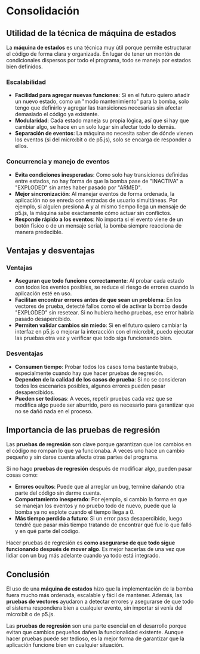 # Consolidación

## Utilidad de la técnica de máquina de estados 

La **máquina de estados** es una técnica muy útil porque permite estructurar el código de forma clara y organizada. En lugar de tener un montón de condicionales dispersos por todo el programa, todo se maneja por estados bien definidos.  

### **Escalabilidad**  
- **Facilidad para agregar nuevas funciones**: Si en el futuro quiero añadir un nuevo estado, como un "modo mantenimiento" para la bomba, solo tengo que definirlo y agregar las transiciones necesarias sin afectar demasiado el código ya existente.  
- **Modularidad**: Cada estado maneja su propia lógica, así que si hay que cambiar algo, se hace en un solo lugar sin afectar todo lo demás.  
- **Separación de eventos**: La máquina no necesita saber de dónde vienen los eventos (si del micro:bit o de p5.js), solo se encarga de responder a ellos.  

### **Concurrencia y manejo de eventos**  
- **Evita condiciones inesperadas**: Como solo hay transiciones definidas entre estados, no hay forma de que la bomba pase de "INACTIVA" a "EXPLODED" sin antes haber pasado por "ARMED".  
- **Mejor sincronización**: Al manejar eventos de forma ordenada, la aplicación no se enreda con entradas de usuario simultáneas. Por ejemplo, si alguien presiona **A** y al mismo tiempo llega un mensaje de p5.js, la máquina sabe exactamente cómo actuar sin conflictos.  
- **Responde rápido a los eventos**: No importa si el evento viene de un botón físico o de un mensaje serial, la bomba siempre reacciona de manera predecible.  

## Ventajas y desventajas

### **Ventajas**  
- **Aseguran que todo funcione correctamente**: Al probar cada estado con todos los eventos posibles, se reduce el riesgo de errores cuando la aplicación esté en uso.  
- **Facilitan encontrar errores antes de que sean un problema**: En los vectores de prueba, detecté fallos como el de activar la bomba desde "EXPLODED" sin resetear. Si no hubiera hecho pruebas, ese error habría pasado desapercibido.  
- **Permiten validar cambios sin miedo**: Si en el futuro quiero cambiar la interfaz en p5.js o mejorar la interacción con el micro:bit, puedo ejecutar las pruebas otra vez y verificar que todo siga funcionando bien.  

### **Desventajas**  
- **Consumen tiempo**: Probar todos los casos toma bastante trabajo, especialmente cuando hay que hacer pruebas de regresión.  
- **Dependen de la calidad de los casos de prueba**: Si no se consideran todos los escenarios posibles, algunos errores pueden pasar desapercibidos.  
- **Pueden ser tediosas**: A veces, repetir pruebas cada vez que se modifica algo puede ser aburrido, pero es necesario para garantizar que no se dañó nada en el proceso.  

## Importancia de las pruebas de regresión

Las **pruebas de regresión** son clave porque garantizan que los cambios en el código no rompan lo que ya funcionaba. A veces uno hace un cambio pequeño y sin darse cuenta afecta otras partes del programa.  

Si no hago **pruebas de regresión** después de modificar algo, pueden pasar cosas como:  
- **Errores ocultos**: Puede que al arreglar un bug, termine dañando otra parte del código sin darme cuenta.  
- **Comportamiento inesperado**: Por ejemplo, si cambio la forma en que se manejan los eventos y no pruebo todo de nuevo, puede que la bomba ya no explote cuando el tiempo llega a 0.  
- **Más tiempo perdido a futuro**: Si un error pasa desapercibido, luego tendré que pasar más tiempo tratando de encontrar qué fue lo que falló y en qué parte del código.  

Hacer pruebas de regresión es **como asegurarse de que todo sigue funcionando después de mover algo**. Es mejor hacerlas de una vez que lidiar con un bug más adelante cuando ya todo está integrado.  

## Conclusión 
El uso de una **máquina de estados** hizo que la implementación de la bomba fuera mucho más ordenada, escalable y fácil de mantener. Además, las **pruebas de vectores** ayudaron a detectar errores y asegurarse de que todo el sistema respondiera bien a cualquier evento, sin importar si venía del micro:bit o de p5.js.  

Las **pruebas de regresión** son una parte esencial en el desarrollo porque evitan que cambios pequeños dañen la funcionalidad existente. Aunque hacer pruebas puede ser tedioso, es la mejor forma de garantizar que la aplicación funcione bien en cualquier situación.  
